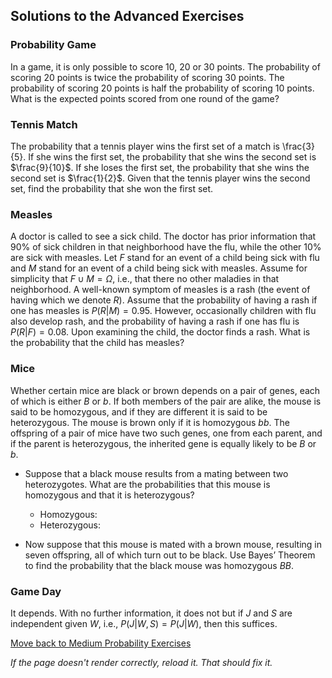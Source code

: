 ## Solutions to the Advanced Exercises

### Probability Game
In a game, it is only possible to score 10, 20 or 30 points. The probability of scoring 20 points is twice the probability of scoring 30 points. The probability of scoring 20 points is half the probability of scoring 10 points.
What is the expected points scored from one round of the game?

### Tennis Match
The probability that a tennis player wins the first set of a match is \frac{3}{5}. If she wins the first set, the probability that she wins the second set is $\frac{9}{10}$. If she loses the first set, the probability that she wins the second set is $\frac{1}{2}$.
Given that the tennis player wins the second set, find the probability that she won the first set.

### Measles
A doctor is called to see a sick child. The doctor has prior information that 90% of sick children in that neighborhood have the flu, while the other 10% are sick with measles. Let $F$ stand for an event of a child being sick with flu and $M$ stand for an event of a child being sick with measles.
Assume for simplicity that $F\cup M=\Omega$, i.e., that there no other maladies in that neighborhood.
A well-known symptom of measles is a rash (the event of having which we denote $R$). Assume that the probability of having a rash if one has measles is $P(R|M)=0.95$. However, occasionally children with flu also develop rash, and the probability of having a rash if one has flu is $P(R|F)=0.08$. Upon examining the child, the doctor finds a rash.
What is the probability that the child has measles?

### Mice
Whether certain mice are black or brown depends on a pair of genes, each of which is either $B$ or $b$. If both members of the pair are alike, the mouse is said to be homozygous, and if they are different it is said to be heterozygous. The mouse is brown only if it is homozygous $bb$.
The offspring of a pair of mice have two such genes, one from each parent, and if the parent is heterozygous, the inherited gene is equally likely to be $B$ or $b$.
- Suppose that a black mouse results from a mating between two heterozygotes. What are the probabilities that this mouse is homozygous and that it is heterozygous?
  - Homozygous: 
  - Heterozygous: 

- Now suppose that this mouse is mated with a brown mouse, resulting in seven offspring, all of which turn out to be black. Use Bayes’ Theorem to find the probability that the black mouse was homozygous $BB$.

### Game Day
It depends. With no further information, it does not but if $J$ and $S$ are independent given $W$, i.e., $P(J|W,S)=P(J|W)$, then this suffices.

[Move back to Medium Probability Exercises](https://github.com/UMdecisionsupport/DecisionSupport2023/blob/main/Probability/Medium.md)

*If the page doesn't render correctly, reload it. That should fix it.*
